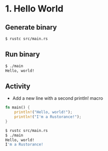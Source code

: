 # 1. Hello World

## Generate binary

```bash
$ rustc src/main.rs
```

## Run binary

```bash
$ ./main
Hello, world!
```

## Activity

- Add a new line with a second println! macro

```rust
fn main() {
    println!("Hello, world!");
    println!("I'm a Rustorance!");
}
```

```bash
$ rustc src/main.rs
$ ./main
Hello, world!
I'm a Rustorance!
```